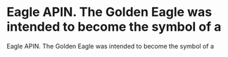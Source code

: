 # Eagle APIN. The Golden Eagle was intended to become the symbol of a

Eagle APIN. The Golden Eagle was intended to become the symbol of a